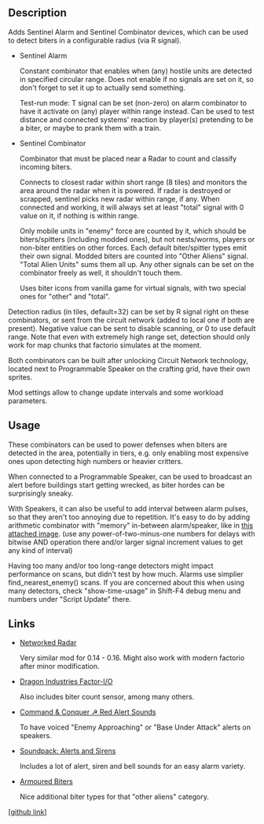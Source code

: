 ## Description

Adds Sentinel Alarm and Sentinel Combinator devices, which can be used to detect biters in a configurable radius (via R signal).

- Sentinel Alarm

    Constant combinator that enables when (any) hostile units are detected in specified circular range.
    Does not enable if no signals are set on it, so don't forget to set it up to actually send something.

    Test-run mode: T signal can be set (non-zero) on alarm combinator to have it activate on (any) player within range instead.
    Can be used to test distance and connected systems' reaction by player(s) pretending to be a biter, or maybe to prank them with a train.

- Sentinel Combinator

    Combinator that must be placed near a Radar to count and classify incoming biters.

    Connects to closest radar within short range (8 tiles) and monitors the area around the radar when it is powered.
    If radar is destroyed or scrapped, sentinel picks new radar within range, if any.
    When connected and working, it will always set at least "total" signal with 0 value on it, if nothing is within range.

    Only mobile units in "enemy" force are counted by it, which should be biters/spitters (including modded ones), but not nests/worms, players or non-biter entities on other forces.
    Each default biter/spitter types emit their own signal. Modded biters are counted into "Other Aliens" signal. "Total Alien Units" sums them all up.
    Any other signals can be set on the combinator freely as well, it shouldn't touch them.

    Uses biter icons from vanilla game for virtual signals, with two special ones for "other" and "total".

Detection radius (in tiles, default=32) can be set by R signal right on these combinators, or sent from the circuit network (added to local one if both are present).
Negative value can be sent to disable scanning, or 0 to use default range.
Note that even with extremely high range set, detection should only work for map chunks that factorio simulates at the moment.

Both combinators can be built after unlocking Circuit Network technology, located next to Programmable Speaker on the crafting grid, have their own sprites.

Mod settings allow to change update intervals and some workload parameters.


## Usage

These combinators can be used to power defenses when biters are detected in the area, potentially in tiers, e.g. only enabling most expensive ones upon detecting high numbers or heavier critters.

When connected to a Programmable Speaker, can be used to broadcast an alert before buildings start getting wrecked, as biter hordes can be surprisingly sneaky.

With Speakers, it can also be useful to add interval between alarm pulses, so that they aren't too annoying due to repetition.
It's easy to do by adding arithmetic combinator with "memory" in-between alarm/speaker, like in [this attached image](https://mods-data.factorio.com/assets/cde0b568fcc6907bf7da9172bfea58b2258fe3ca.png).
(use any power-of-two-minus-one numbers for delays with bitwise AND operation there and/or larger signal increment values to get any kind of interval)

Having too many and/or too long-range detectors might impact performance on scans, but didn't test by how much. Alarms use simplier find_nearest_enemy() scans. If you are concerned about this when using many detectors, check "show-time-usage" in Shift-F4 debug menu and numbers under "Script Update" there.


## Links

- [Networked Radar](https://mods.factorio.com/mod/folk-radar)

    Very similar mod for 0.14 - 0.16. Might also work with modern factorio after minor modification.

- [Dragon Industries Factor-I/O](https://mods.factorio.com/mod/FactorIO)

    Also includes biter count sensor, among many others.

- [Command & Conquer ☭ Red Alert Sounds](https://mods.factorio.com/mod/Command_and_Conquer_RedAlert_Sounds)

    To have voiced "Enemy Approaching" or "Base Under Attack" alerts on speakers.

- [Soundpack: Alerts and Sirens](https://mods.factorio.com/mod/Soundpack-alerts-and-sirens)

    Includes a lot of alert, siren and bell sounds for an easy alarm variety.

- [Armoured Biters](https://mods.factorio.com/mod/ArmouredBiters)

    Nice additional biter types for that "other aliens" category.


[[github link](https://github.com/mk-fg/games/tree/master/factorio/Biter_Detector_Sentinel_Combinator)]
